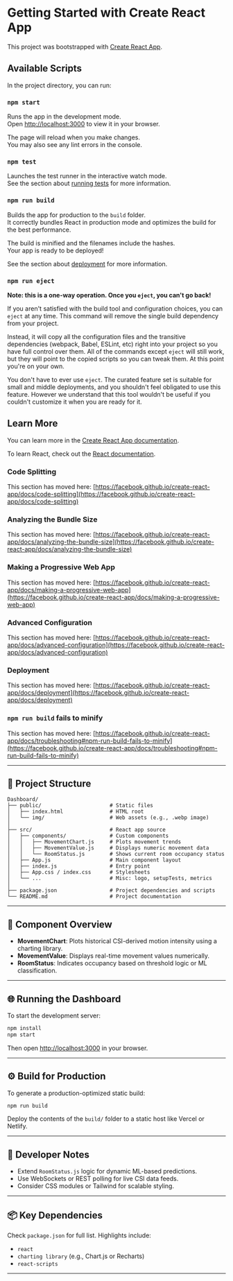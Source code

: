 # Getting Started with Create React App

This project was bootstrapped with [Create React App](https://github.com/facebook/create-react-app).

## Available Scripts

In the project directory, you can run:

### `npm start`

Runs the app in the development mode.\
Open [http://localhost:3000](http://localhost:3000) to view it in your browser.

The page will reload when you make changes.\
You may also see any lint errors in the console.

### `npm test`

Launches the test runner in the interactive watch mode.\
See the section about [running tests](https://facebook.github.io/create-react-app/docs/running-tests) for more information.

### `npm run build`

Builds the app for production to the `build` folder.\
It correctly bundles React in production mode and optimizes the build for the best performance.

The build is minified and the filenames include the hashes.\
Your app is ready to be deployed!

See the section about [deployment](https://facebook.github.io/create-react-app/docs/deployment) for more information.

### `npm run eject`

**Note: this is a one-way operation. Once you `eject`, you can't go back!**

If you aren't satisfied with the build tool and configuration choices, you can `eject` at any time. This command will remove the single build dependency from your project.

Instead, it will copy all the configuration files and the transitive dependencies (webpack, Babel, ESLint, etc) right into your project so you have full control over them. All of the commands except `eject` will still work, but they will point to the copied scripts so you can tweak them. At this point you're on your own.

You don't have to ever use `eject`. The curated feature set is suitable for small and middle deployments, and you shouldn't feel obligated to use this feature. However we understand that this tool wouldn't be useful if you couldn't customize it when you are ready for it.

## Learn More

You can learn more in the [Create React App documentation](https://facebook.github.io/create-react-app/docs/getting-started).

To learn React, check out the [React documentation](https://reactjs.org/).

### Code Splitting

This section has moved here: [https://facebook.github.io/create-react-app/docs/code-splitting](https://facebook.github.io/create-react-app/docs/code-splitting)

### Analyzing the Bundle Size

This section has moved here: [https://facebook.github.io/create-react-app/docs/analyzing-the-bundle-size](https://facebook.github.io/create-react-app/docs/analyzing-the-bundle-size)

### Making a Progressive Web App

This section has moved here: [https://facebook.github.io/create-react-app/docs/making-a-progressive-web-app](https://facebook.github.io/create-react-app/docs/making-a-progressive-web-app)

### Advanced Configuration

This section has moved here: [https://facebook.github.io/create-react-app/docs/advanced-configuration](https://facebook.github.io/create-react-app/docs/advanced-configuration)

### Deployment

This section has moved here: [https://facebook.github.io/create-react-app/docs/deployment](https://facebook.github.io/create-react-app/docs/deployment)

### `npm run build` fails to minify

This section has moved here: [https://facebook.github.io/create-react-app/docs/troubleshooting#npm-run-build-fails-to-minify](https://facebook.github.io/create-react-app/docs/troubleshooting#npm-run-build-fails-to-minify)

---

## 📁 Project Structure

```
Dashboard/
├── public/                      # Static files
│   ├── index.html               # HTML root
│   └── img/                     # Web assets (e.g., .webp image)
│
├── src/                         # React app source
│   ├── components/              # Custom components
│   │   ├── MovementChart.js     # Plots movement trends
│   │   ├── MovementValue.js     # Displays numeric movement data
│   │   └── RoomStatus.js        # Shows current room occupancy status
│   ├── App.js                   # Main component layout
│   ├── index.js                 # Entry point
│   ├── App.css / index.css      # Stylesheets
│   └── ...                      # Misc: logo, setupTests, metrics
│
├── package.json                 # Project dependencies and scripts
└── README.md                    # Project documentation
```

---

## 🎯 Component Overview

- **MovementChart**: Plots historical CSI-derived motion intensity using a charting library.
- **MovementValue**: Displays real-time movement values numerically.
- **RoomStatus**: Indicates occupancy based on threshold logic or ML classification.

---

## 🌐 Running the Dashboard

To start the development server:

```bash
npm install
npm start
```

Then open [http://localhost:3000](http://localhost:3000) in your browser.

---

## ⚙️ Build for Production

To generate a production-optimized static build:

```bash
npm run build
```

Deploy the contents of the `build/` folder to a static host like Vercel or Netlify.

---

## 🧠 Developer Notes

- Extend `RoomStatus.js` logic for dynamic ML-based predictions.
- Use WebSockets or REST polling for live CSI data feeds.
- Consider CSS modules or Tailwind for scalable styling.

---

## 📦 Key Dependencies

Check `package.json` for full list. Highlights include:

- `react`
- `charting library` (e.g., Chart.js or Recharts)
- `react-scripts`

---
